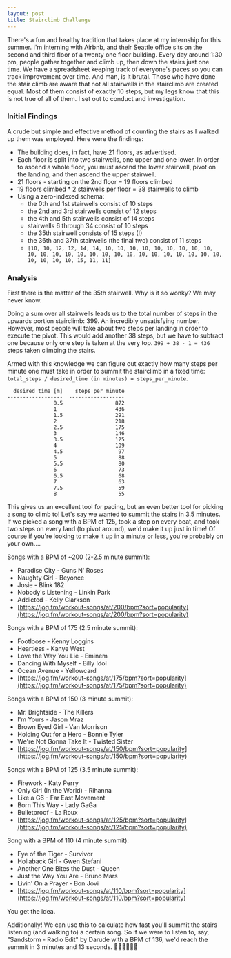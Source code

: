 ```yaml
---
layout: post
title: Stairclimb Challenge
---
```


There's a fun and healthy tradition that takes place at my internship for this summer. I'm interning with Airbnb, and their Seattle office sits on the second and third floor of a twenty one floor building. Every day around 1:30 pm, people gather together and climb up, then down the stairs just one time. We have a spreadsheet keeping track of everyone's paces so you can track improvement over time. And man, is it brutal. Those who have done the stair climb are aware that not all stairwells in the stairclimb are created equal. Most of them consist of exactly 10 steps, but my legs know that this is not true of all of them. I set out to conduct and investigation.

### Initial Findings

A crude but simple and effective method of counting the stairs as I walked up them was employed. Here were the findings:

* The building does, in fact, have 21 floors, as advertised.
* Each floor is split into two stairwells, one upper and one lower. In order to ascend a whole floor, you must ascend the lower stairwell, pivot on the landing, and then ascend the upper stairwell.
* 21 floors - starting on the 2nd floor = 19 floors climbed
* 19 floors climbed * 2 stairwells per floor = 38 stairwells to climb
* Using a zero-indexed schema:
  * the 0th and 1st stairwells consist of 10 steps
  * the 2nd and 3rd stairwells consist of 12 steps
  * the 4th and 5th stairwells consist of 14 steps
  * stairwells 6 through 34 consist of 10 steps
  * the 35th stairwell consists of 15 steps (!)
  * the 36th and 37th stairwells (the final two) consist of 11 steps
  * `[10, 10, 12, 12, 14, 14, 10, 10, 10, 10, 10, 10, 10, 10, 10, 10, 10, 10, 10, 10, 10, 10, 10, 10, 10, 10, 10, 10, 10, 10, 10, 10, 10, 10, 10, 15, 11, 11]`

### Analysis

First there is the matter of the 35th stairwell. Why is it so wonky? We may never know.

Doing a sum over all stairwells leads us to the total number of steps in the upwards portion stairclimb: 399. An incredibly unsatisfying number. However, most people will take about two steps per landing in order to execute the pivot. This would add another 38 steps, but we have to subtract one because only one step is taken at the very top. `399 + 38 - 1 = 436` steps taken climbing the stairs.

Armed with this knowledge we can figure out exactly how many steps per minute one must take in order to summit the stairclimb in a fixed time: `total_steps / desired_time (in minutes) = steps_per_minute`.

```
  desired time [m]    steps per minute
------------------  ------------------
               0.5                 872
               1                   436
               1.5                 291
               2                   218
               2.5                 175
               3                   146
               3.5                 125
               4                   109
               4.5                  97
               5                    88
               5.5                  80
               6                    73
               6.5                  68
               7                    63
               7.5                  59
               8                    55
```

This gives us an excellent tool for pacing, but an even better tool for picking a song to climb to! Let's say we wanted to summit the stairs in 3.5 minutes. If we picked a song with a BPM of 125, took a step on every beat, and took two steps on every land (to pivot around), we'd make it up just in time! Of course if you're looking to make it up in a minute or less, you're probably on your own....

Songs with a BPM of ~200 (2-2.5 minute summit):
* Paradise City - Guns N' Roses
* Naughty Girl - Beyonce
* Josie - Blink 182
* Nobody's Listening - Linkin Park
* Addicted - Kelly Clarkson
* [https://jog.fm/workout-songs/at/200/bpm?sort=popularity](https://jog.fm/workout-songs/at/200/bpm?sort=popularity)

Songs with a BPM of 175 (2.5 minute summit):
* Footloose - Kenny Loggins
* Heartless - Kanye West
* Love the Way You Lie - Eminem
* Dancing With Myself - Billy Idol
* Ocean Avenue - Yellowcard
* [https://jog.fm/workout-songs/at/175/bpm?sort=popularity](https://jog.fm/workout-songs/at/175/bpm?sort=popularity)

Songs with a BPM of 150 (3 minute summit):
* Mr. Brightside - The Killers
* I'm Yours - Jason Mraz
* Brown Eyed Girl - Van Morrison
* Holding Out for a Hero - Bonnie Tyler
* We're Not Gonna Take It - Twisted Sister
* [https://jog.fm/workout-songs/at/150/bpm?sort=popularity](https://jog.fm/workout-songs/at/150/bpm?sort=popularity)

Songs with a BPM of 125 (3.5 minute summit):
* Firework - Katy Perry
* Only Girl (In the World) - Rihanna
* Like a G6 - Far East Movement
* Born This Way - Lady GaGa
* Bulletproof - La Roux
* [https://jog.fm/workout-songs/at/125/bpm?sort=popularity](https://jog.fm/workout-songs/at/125/bpm?sort=popularity)

Song with a BPM of 110 (4 minute summit):
* Eye of the Tiger - Survivor
* Hollaback Girl - Gwen Stefani
* Another One Bites the Dust - Queen
* Just the Way You Are - Bruno Mars
* Livin' On a Prayer - Bon Jovi
* [https://jog.fm/workout-songs/at/110/bpm?sort=popularity](https://jog.fm/workout-songs/at/110/bpm?sort=popularity)

You get the idea.

Additionally! We can use this to calculate how fast you'll summit the stairs listening (and walking to) a certain song. So if we were to listen to, say, "Sandstorm - Radio Edit" by Darude with a BPM of 136, we'd reach the summit in 3 minutes and 13 seconds. 🏃‍♂️🎵🏃‍♀️🎶
